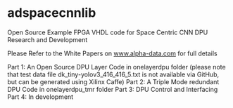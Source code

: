 # adspacecnnlib
Open Source Example FPGA VHDL code for Space Centric CNN DPU Research and Development 

Please Refer to the White Papers on www.alpha-data.com for full details

Part 1: An Open Source DPU Layer
Code in onelayerdpu folder
(please note that test data file dk_tiny-yolov3_416_416_5.txt is not available via GitHub, but can be generated using Xilinx Caffe)
Part 2: A Triple Mode redundant DPU
Code in onelayerdpu_tmr folder
Part 3: DPU Control and Interfacing
Part 4: In development
